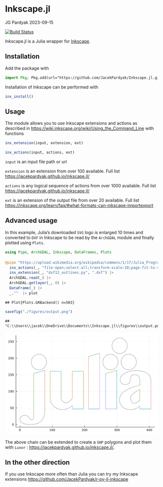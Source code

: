 Inkscape.jl
================
JG Pardyak
2023-09-15

[![Build
Status](https://github.com/JacekPardyak/Inkscape.jl/actions/workflows/CI.yml/badge.svg?branch=master)](https://github.com/JacekPardyak/Inkscape.jl/actions/workflows/CI.yml?query=branch%3Amaster)

Inkscape.jl is a Julia wrapper for [Inkscape](https://inkscape.org/).

## Installation

Add the package with

``` julia
import Pkg; Pkg.add(url="https://github.com/JacekPardyak/Inkscape.jl.git")
```

Installation of Inkscape can be performed with

``` julia
inx_install()
```

## Usage

The module allows you to use Inkscape extensions and actions as
described in <https://wiki.inkscape.org/wiki/Using_the_Command_Line>
with functions

``` julia
inx_extension(input, extension, ext)
```

``` julia
inx_actions(input, actions, ext)
```

`input` is an input file path or url

`extension` is an extension from over 100 available. Full list
<https://jacekpardyak.github.io/inkscape.jl/>

`actions` is any logical sequence of actions from over 1000 available.
Full list <https://jacekpardyak.github.io/inkscape.jl/>

`ext` is an extension of the output file from over 20 available. Full
list
<https://inkscape.org/learn/faq/#what-formats-can-inkscape-importexport>

## Advanced usage

In this example, Julia’s downloaded `SVG` logo is enlarged 10 times and
converted to `DXF` in Inkscape to be read by the `ArchGDAL` module and
finally plotted using `Plots`.

``` julia
using Pipe, ArchGDAL, Inkscape, DataFrames, Plots

@pipe "https://upload.wikimedia.org/wikipedia/commons/1/1f/Julia_Programming_Language_Logo.svg" |>
  inx_actions(_, "file-open;select-all;transform-scale:10;page-fit-to-selection;", ".svg") |>
  inx_extension(_, "dxf12_outlines.py", ".dxf") |>
  ArchGDAL.read(_) |>
  ArchGDAL.getlayer(_, 0) |>
  DataFrame(_) |>
  _.""  |> plot
```

    ## Plot{Plots.GRBackend() n=503}

``` julia
savefig("./figures/output.png")
```

    ## "C:\\Users\\jacek\\OneDrive\\Documents\\Inkscape.jl\\figures\\output.png"

![](./figures/output.png)

The above chain can be extended to create a `SHP` polygons and plot them
with `Luxor` : <https://jacekpardyak.github.io/inkscape.jl/>.

## In the other direction

If you use Inkscape more often than Julia you can try my Inkscape
extensions <https://github.com/JacekPardyak/r-py-jl-inkscape>
